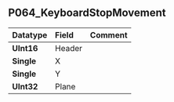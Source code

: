 ## P064\_KeyboardStopMovement ##
| **Datatype** | **Field** | **Comment** |
|:-------------|:----------|:------------|
| **UInt16**   | Header    |             |
| **Single**   | X         |             |
| **Single**   | Y         |             |
| **UInt32**   | Plane     |             |